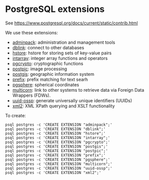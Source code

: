 # PostgreSQL extensions

See https://www.postgresql.org/docs/current/static/contrib.html

We use these extensions:

  * [adminpack](http://www.postgresql.org/docs/current/static/dblink.html): administration and management tools
  * [dblink](http://www.postgresql.org/docs/current/static/dblink.html): connect to other databases
  * [hstore](http://www.postgresql.org/docs/current/static/hstore.html): hstore for storing sets of key-value pairs
  * [intarray](http://www.postgresql.org/docs/current/static/intarray.html): integer array functions and operators
  * [pgcrypto](https://www.postgresql.org/docs/current/static/pgcrypto.html): cryptographic functions
  * [postpic](http://github.com/drotiro/postpic): image processing
  * [postgis](http://postgis.refractions.net/): geographic information system
  * [prefix](http://pgfoundry.org/projects/prefix): prefix matching for text searh
  * [pgsphere](http://pgsphere.projects.postgresql.org/): spherical coordinates
  * [multicorn](http://multicorn.org/): link to other systems to retrieve data via Foreign Data Wrappers (FDWs).
  * [uuid-ossp](https://www.postgresql.org/docs/current/static/uuid-ossp.html): generate universally unique identifiers (UUIDs)
  * [xml2](https://www.postgresql.org/docs/current/static/xml2.html): XML XPath querying and XSLT functionality


To create:

    psql postgres -c 'CREATE EXTENSION "adminpack";'
    psql postgres -c 'CREATE EXTENSION "dblink";'
    psql postgres -c 'CREATE EXTENSION "hstore";'
    psql postgres -c 'CREATE EXTENSION "intarray";'
    psql postgres -c 'CREATE EXTENSION "pgcrypto";'
    psql postgres -c 'CREATE EXTENSION "postgis";'
    psql postgres -c 'CREATE EXTENSION "postpic";'
    psql postgres -c 'CREATE EXTENSION "prefix";'
    psql postgres -c 'CREATE EXTENSION "pgsphere";'
    psql postgres -c 'CREATE EXTENSION "multicorn";'
    psql postgres -c 'CREATE EXTENSION "uuid-ossp";'
    psql postgres -c 'CREATE EXTENSION "xml2";'
